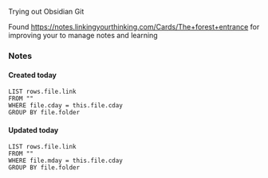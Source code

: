 Trying out Obsidian Git

Found https://notes.linkingyourthinking.com/Cards/The+forest+entrance for improving your to manage notes and learning

### Notes
#### Created today

```dataview
LIST rows.file.link
FROM ""
WHERE file.cday = this.file.cday
GROUP BY file.folder
```

#### Updated today
```dataview
LIST rows.file.link
FROM ""
WHERE file.mday = this.file.cday
GROUP BY file.folder
```
